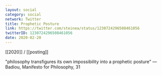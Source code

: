 ```yaml
---
layout: social
category: social
network: Twitter
title: Prophetic Posture
link: https://twitter.com/steinea/status/1230724296508461056
twitterID: 1230724296508461056
date: 2020-02-20
---
```


[[2020]] / [[posting]]

"philosophy transfigures its own impossibility into a prophetic posture" —Badiou, Manifesto for Philosophy, 31
